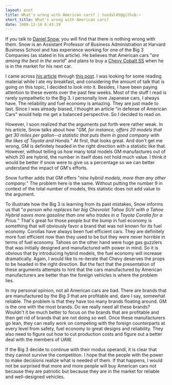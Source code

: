 ```yaml
---
layout: post
title: What's wrong with American cars? | tundal45@github:~
short_title: What's wrong with American cars?
date: 2008-12-16 6:45:19
---
```


If you talk to [Daniel
Snow](http://drfd.hbs.edu/fit/public/facultyInfo.do?facInfo=ovr&amp;facEmId=dsnow@hbs.edu),
you will find that there is nothing wrong with them. Snow is an
Assistant Professor of Business Administration at Harvard Business
School and has experience working for one of the Big 3 Companies (as
stated in his article). He believes that American cars "_are among the
best in the world_" and plans to buy a [Chevy Cobalt
SS](http://www.chevrolet.com/cobalt/?seo=goo_|_2008_Chevy_Retention_|_IMG_Chevy_Cobalt_|_Chevy_Cobalt_SS_|_chevy_cobalt_ss)
when he is in the market for his next car.

I came across [his
article](http://www.forbes.com/2008/12/03/american-automakers-bailout-oped-cx_ds_1203snow.html)
through [this post](http://blogs.bnet.com/harvard/?p=504). I was looking
for some reading material while I ate my breakfast, and considering the
amount of talk that is going on this topic, I decided to look into it.
Besides, I have been paying attention to these events over the past few
weeks. Most of the stuff I read is rarely sympathetic to the Big 3. I
personally love Japanese cars, I always have. The reliability and fuel
economy is amazing. They are just made to last. Since I was already
biased, I thought an article "in defense of American Cars" would help me
get a balanced perspective. So I decided to read on.

However, I soon realized that the arguments put forth were rather weak.
In his article, Snow talks about how "_GM, for instance, offers 20
models that get 30 miles per gallon--a statistic that puts them in good
company with the likes of Toyota and Honda._" At first, that looks
great. And don't get me wrong, GM is definitely headed in the right
direction with a statistic like that. However, without telling us how
many total models GM manufactures out of which 20 are hybrid, the number
in itself does not hold much value. I think it would be better if snow
were to give us a percentage so we can better understand the impact of
GM's efforts.

Snow further adds that GM offers "_nine hybrid models, more than any
other company._" The problem here is the same. Without putting the
number 9 in context of the total number of models, this statistic does
not add value to the argument.

To illustrate how the Big 3 is learning from its past mistakes, Snow
informs us that "_a person who replaces her big Chevrolet Tahoe SUV with
a Tahoe Hybrid saves more gasoline than one who trades in a Toyota
Corolla for a Prius._" That's great for those people but the bump in
fuel economy is something that will obviously favor a brand that was not
known for its fuel economy. Corollas have always been fuel efficient
cars. They are definitely more fuel efficient now than they used to be
but they were never horrible in terms of fuel economy. Tahoes on the
other hand were huge gas guzzlers that was initially designed and
manufactured with power in mind. So it is obvious that by introducing
hybrid models, the fuel economy will increase dramatically. Again, I
would like to re-iterate that Chevy deserves the props to be headed in
the right direction. But the fact that the presentation of these
arguments attempts to hint that the cars manufactured by American
manufacturers are better than the foreign vehicles is where the problem
lies.

In my personal opinion, not all American cars are bad. There are brands
that are manufactured by the Big 3 that are profitable and, dare I say,
somewhat reliable. The problem is that they have too many brands
floating around. GM is the one with the most brands. Do we really need
all these brands? Wouldn't it be much better to focus on the brands that
are profitable and then get rid of brands that are not doing so well.
Once these manufacturers go lean, they can really work on competing with
the foreign counterparts at every level from safety, fuel economy to
great designs and reliability. They also need to figure out how to cut
production costs and figure out a better deal with the members of UAW.

If the Big 3 decide to continue with their modus operandi, it is clear
that they cannot survive the competition. I hope that the people with
the power to make decisions realize what is needed of them. If that
happens, I would not be surprised that more and more people will buy
American cars not because they are patriotic but because they are in the
market for reliable and well-designed vehicles.
